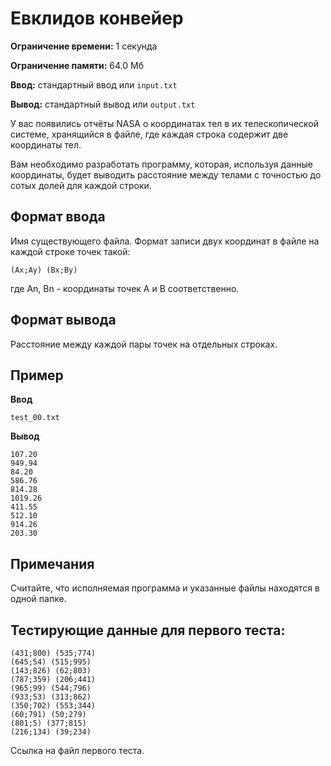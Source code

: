# Евклидов конвейер

**Ограничение времени:** 1 секунда

**Ограничение памяти:** 64.0 Мб

**Ввод:** стандартный ввод или `input.txt`

**Вывод:** стандартный вывод или `output.txt`

У вас появились отчёты NASA о координатах тел в их телескопической системе, хранящийся в файле, где каждая строка содержит две координаты тел.

Вам необходимо разработать программу, которая, используя данные координаты, будет выводить расстояние между телами с точностью до сотых долей для каждой строки.

## Формат ввода

Имя существующего файла. Формат записи двух координат в файле на каждой строке точек такой:

```
(Ax;Ay) (Bx;By)
```

где An, Bn - координаты точек A и B соответственно.

## Формат вывода

Расстояние между каждой пары точек на отдельных строках.

## Пример

**Ввод**
```
test_00.txt
```

**Вывод**
```
107.20
949.94
84.20
586.76
814.28
1019.26
411.55
512.10
914.26
203.30
```

## Примечания

Считайте, что исполняемая программа и указанные файлы находятся в одной папке.

## Тестирующие данные для первого теста:

```
(431;800) (535;774)
(645;54) (515;995)
(143;826) (62;803)
(787;359) (206;441)
(965;99) (544;796)
(933;53) (313;862)
(350;702) (553;344)
(60;791) (50;279)
(801;5) (377;815)
(216;134) (39;234)
```

Ссылка на файл первого теста.